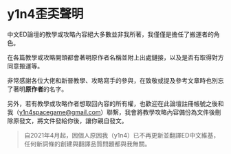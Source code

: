 y1n4歪奀聲明
========


中文ED論壇的教學或攻略內容絕大多數並非我所著，我僅僅是擔任了搬運者的角色。  

在各篇教學或攻略開頭都會著明原作者名稱並附上出處鏈接，以及是否有取得對方同意搬運等。  

非常感謝各位大佬和新晉教學、攻略寫手的參與，在致敬或提及參考文章時也別忘了著明**原作者**的名字。  

另外，若有教學或攻略作者想取回內容的所有權，也歡迎在此論壇註冊帳號之後和我（[y1n4spacegame@gmail.com](mailto:y1n4spacegame@gmail.com)）聯繫，我會將教學攻略內容備份為文件後刪除原發文，將文件發給你後，讓你親自發文。



> 自2021年4月起，因個人原因我（y1n4）已不再更新並翻譯ED中文維基，任何新詞條的創建與翻譯品質問題都與我無關。
> 
> 
